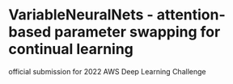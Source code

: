 # VariableNeuralNets - attention-based parameter swapping for continual learning
official submission for 2022 AWS Deep Learning Challenge
